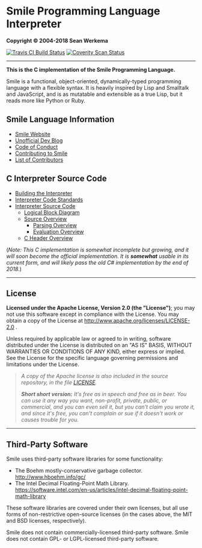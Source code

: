 # Smile Programming Language Interpreter

**Copyright &copy; 2004-2018 Sean Werkema**

[![Travis CI Build Status](https://travis-ci.org/seanofw/smile.svg?branch=master)](https://travis-ci.org/seanofw/smile)
[![Coverity Scan Status](https://scan.coverity.com/projects/seanofw-smile/badge.svg?flat=1)](https://scan.coverity.com/projects/seanofw-smile)

-------------

**This is the C implementation of the Smile Programming Language.**

Smile is a functional, object-oriented, dynamically-typed programming
language with a flexible syntax.  It is heavily inspired by Lisp and
Smalltalk and JavaScript, and is as mutatable and extensible as a true
Lisp, but it reads more like Python or Ruby.

## Smile Language Information

  * [Smile Website](http://www.smile-lang.org)
  * [Unofficial Dev Blog](http://www.werkema.com)
  * [Code of Conduct](CODE-OF-CONDUCT.md)
  * [Contributing to Smile](CONTRIBUTING.md)
  * [List of Contributors](CONTRIBUTORS.md)

## C Interpreter Source Code

  * [Building the Interpreter](BUILD.md)
  * [Interpreter Code Standards](CODE-STANDARDS.md)
  * [Interpreter Source Code](smilelib)
    * [Logical Block Diagram](docs/Smile%20Interpreter%20Logical%20Block%20Diagram.png)
    * [Source Overview](smilelib/src)
      * [Parsing Overview](smilelib/src/parsing)
      * [Evaluation Overview](smilelib/src/eval)
    * [C Header Overview](smilelib/include)

(_Note: This C implementation is somewhat incomplete but growing,
and it will soon become the official implementation.  It is **somewhat**
usable in its current form, and will likely pass the old C# implementation by
the end of 2018._)

-------------

## License

**Licensed under the Apache License, Version 2.0 (the "License")**;
you may not use this software except in compliance with the License.
You may obtain a copy of the License at http://www.apache.org/licenses/LICENSE-2.0 .

Unless required by applicable law or agreed to in writing, software
distributed under the License is distributed on an "AS IS" BASIS,
WITHOUT WARRANTIES OR CONDITIONS OF ANY KIND, either express or implied.
See the License for the specific language governing permissions and
limitations under the License.

> _A copy of the Apache license is also included in the source repository,
in the file [LICENSE](LICENSE)._
> 
> _**Short short version:** It's free as in speech and free as in beer.  You can use it any way you want, non-profit, private, public, or commercial, and you can even sell it, but you can't claim you wrote it, and since it's free, you can't complain or sue if it doesn't work or causes trouble for you._

-------------

## Third-Party Software

Smile uses third-party software libraries for some functionality:

- The Boehm mostly-conservative garbage collector.  http://www.hboehm.info/gc/
- The Intel Decimal Floating-Point Math Library.  https://software.intel.com/en-us/articles/intel-decimal-floating-point-math-library

These software libraries are covered under their own licenses, but all use forms of
non-restrictive open-source licenses (in the cases above, the MIT and BSD licenses,
respectively).

Smile does not contain commercially-licensed third-party software.
Smile does not contain GPL- or LGPL-licensed third-party software.

